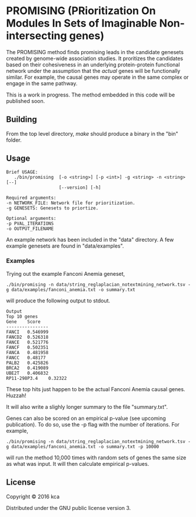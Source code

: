 # PROMISING (PRioritization On Modules In Sets of Imaginable Non-intersecting genes)

The PROMISING method finds promising leads in the candidate genesets created by genome-wide association studies. It proritizes the candidates based on their cohesiveness in an underlying protein-protein functional network under the assumption that the *actual* genes will be functionally similar. For example, the causal genes may operate in the same complex or engage in the same pathway.

This is a work in progress. The method embedded in this code will be published soon.

## Building

From the top level directory, *make* should produce a binary in the "bin" folder.


## Usage
```
Brief USAGE: 
   ./bin/promising  [-o <string>] [-p <int>] -g <string> -n <string> [--]
                    [--version] [-h]

```

```
Required arguments:
-n NETWORK_FILE: Network file for prioritization.
-g GENESETS: Genesets to priortize.

Optional arguments:
-p PVAL_ITERATIONS
-o OUTPUT_FILENAME
```

An example network has been included in the "data" directory. A few example genesets are found in "data/examples".

### Examples

Trying out the example Fanconi Anemia geneset, 

```
./bin/promising -n data/string_reglaplacian_notextmining_network.tsv -g data/examples/fanconi_anemia.txt -o summary.txt
```

will produce the following output to stdout.

```
Output
Top 10 genes
Gene	Score
----------------
FANCI	0.546999
FANCD2	0.526318
FANCE	0.521776
FANCF	0.502351
FANCA	0.481958
FANCC	0.48177
PALB2	0.425826
BRCA2	0.419089
UBE2T	0.406832
RP11-298P3.4	0.32322
```

These top hits just happen to be the actual Fanconi Anemia causal genes. Huzzah!

It will also write a slighly longer summary to the file "summary.txt".

Genes can also be scored on an empirical p-value (see upcoming publication). To do so, use the -p flag with the number of iterations. For example,

```
./bin/promising -n data/string_reglaplacian_notextmining_network.tsv -g data/examples/fanconi_anemia.txt -o summary.txt -p 10000
```

will run the method 10,000 times with random sets of genes the same size as what was input. It will then calculate empirical p-values.



## License

Copyright © 2016 kca

Distributed under the GNU public license version 3.

